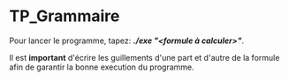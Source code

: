 # TP_Grammaire
Pour lancer le programme, tapez: ***./exe _"_<formule à calculer>_"_***.

Il est **important** d'écrire les guillements d'une part et d'autre de la formule afin de garantir la bonne execution du programme.
